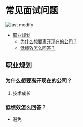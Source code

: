 常见面试问题
===
<!--START_SECTION:badge-->

![last modify](https://img.shields.io/static/v1?label=last%20modify&message=2022-10-13%2001:56:19&color=yellowgreen&style=flat-square)

<!--END_SECTION:badge-->

- [职业规划](#职业规划)
    - [为什么想要离开现在的公司？](#为什么想要离开现在的公司)
    - [低绩效怎么回答？](#低绩效怎么回答)

## 职业规划

### 为什么想要离开现在的公司？
1. 技术成长


### 低绩效怎么回答？
- 避免